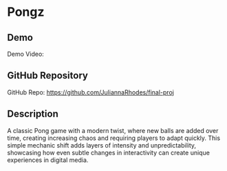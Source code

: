 # Pongz

## Demo
Demo Video: <URL>

## GitHub Repository
GitHub Repo: <https://github.com/JuliannaRhodes/final-proj>

## Description
A classic Pong game with a modern twist, where new balls are added over time, creating increasing chaos and requiring players to adapt quickly. This simple mechanic shift adds layers of intensity and unpredictability, showcasing how even subtle changes in interactivity can create unique experiences in digital media.